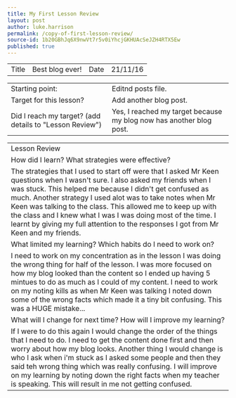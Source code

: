 ```yaml
---
title: My First Lesson Review
layout: post
author: luke.harrison
permalink: /copy-of-first-lesson-review/
source-id: 1b20GBhJq6X9nwVt7r5v0iYhcjGKHUAcSeJZH4RTX5Ew
published: true
---
```

<table>
  <tr>
    <td>Title</td>
    <td>Best blog ever!</td>
    <td>Date</td>
    <td>21/11/16</td>
  </tr>
</table>


<table>
  <tr>
    <td>Starting point:</td>
    <td> Editnd posts file.</td>
  </tr>
  <tr>
    <td>Target for this lesson?</td>
    <td>Add another blog post.</td>
  </tr>
  <tr>
    <td>Did I reach my target? 
(add details to "Lesson Review")</td>
    <td>Yes, I reached my target because my blog now has another blog post.
  </tr>
</table>


<table>
  <tr>
    <td>Lesson Review</td>
  </tr>
  <tr>
    <td>How did I learn? What strategies were effective? </td>
  </tr>
  <tr>
    <td>The strategies that I used to start off were that I asked Mr Keen questions when I wasn't sure. I also asked my friends when I was stuck. This helped me because I didn't get confused as much. Another strategy I used alot was to take notes when Mr Keen was talking to the class. This allowed me to keep up with the class and I knew what I was I was doing most of the time. I learnt by giving my full attention to the responses I got from Mr Keen and my friends.</td>
  </tr>
  <tr>
    <td>What limited my learning? Which habits do I need to work on? </td>
  </tr>
  <tr>
    <td>I need to work on my concentration as in the lesson I was doing the wrong thing for half of the lesson. I was more focused on how my blog looked than the content so I ended up having 5 mintues to do as much as I could of my content. I need to work on my noting kills as when Mr Keen was talking I noted down some of the wrong facts which made it a tiny bit confusing. This was a HUGE mistake...
</td>
  </tr>
  <tr>
    <td>What will I change for next time? How will I improve my learning?</td>
  </tr>
  <tr>
    <td>If I were to do this again I would change the order of the things that I need to do. I need to get the content done first and then worry about how my blog looks. Another thing I would change is who I ask when i'm stuck as I asked some people and then they said teh wrong thing which was really confusing. I will improve on my learning by noting down the right facts when my teacher is speaking. This will result in me not getting confused.  

</td>
  </tr>
</table>

